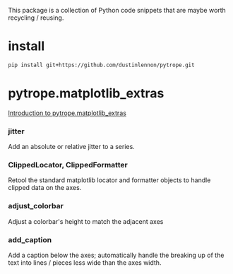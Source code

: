 

This package is a collection of Python code snippets that are maybe worth 
recycling / reusing.


install
====

```bash
pip install git+https://github.com/dustinlennon/pytrope.git
```

pytrope.matplotlib_extras
====

[Introduction to pytrope.matplotlib_extras](https://dlennon.org/notebook/20191007_pytrope)


### jitter

Add an absolute or relative jitter to a series.


### ClippedLocator, ClippedFormatter

Retool the standard matplotlib locator and formatter objects to handle clipped data on 
the axes.


### adjust_colorbar

Adjust a colorbar's height to match the adjacent axes


### add_caption

Add a caption below the axes; automatically handle the breaking up of the
text into lines / pieces less wide than the axes width.

